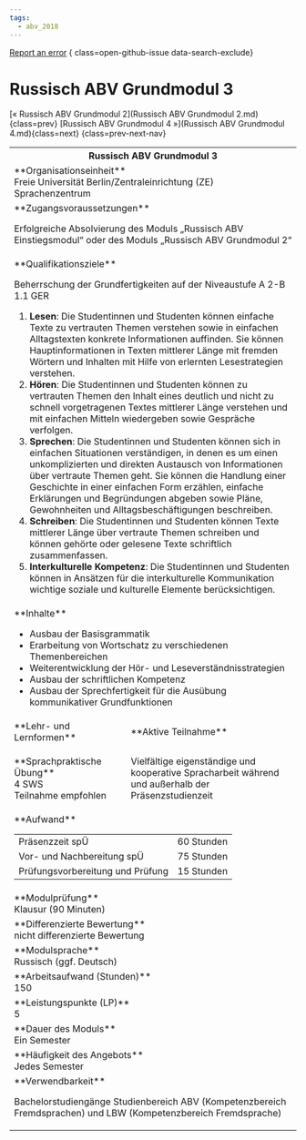 ```yaml
---
tags:
  - abv_2018
---
```

[Report an error](https://github.com/SGSSGene/FUB-SUP/issues/new?title=Error%20in%20%22Russisch%20ABV%20Grundmodul%203%22&body=There%20seems%20to%20be%20an%20error%20in%20module%20%22Russisch%20ABV%20Grundmodul%203%22%2E%0A%0A%3CDescribe%20here%20a%20slightly%20more%20detailed%20description%20of%20what%20is%20wrong%3E&labels=bug)
{ class=open-github-issue data-search-exclude}

# Russisch ABV Grundmodul 3

[« Russisch ABV Grundmodul 2](Russisch ABV Grundmodul 2.md){class=prev}
[Russisch ABV Grundmodul 4 »](Russisch ABV Grundmodul 4.md){class=next}
{class=prev-next-nav}

<table markdown id="moduledesc">
<tr markdown class="moduledesc_head"><th colspan="2">Russisch ABV Grundmodul 3 </th></tr>
<tr markdown><td colspan="2">**Organisationseinheit**   <br>Freie Universität Berlin/Zentraleinrichtung (ZE) Sprachenzentrum</td></tr>


<tr markdown><td colspan="2">**Zugangsvoraussetzungen** <br>

Erfolgreiche Absolvierung des Moduls „Russisch ABV Einstiegsmodul“ oder des
Moduls „Russisch ABV Grundmodul 2“


</td></tr>
<tr markdown><td colspan="2">**Qualifikationsziele**    <br>

Beherrschung der Grundfertigkeiten auf der Niveaustufe A 2-B 1.1 GER

1. __Lesen__: Die Studentinnen und Studenten können einfache Texte zu
   vertrauten Themen verstehen sowie in einfachen Alltagstexten konkrete
   Informationen auffinden. Sie können Hauptinformationen in Texten
   mittlerer Länge mit fremden Wörtern und Inhalten mit Hilfe von erlernten
   Lesestrategien verstehen.
2. __Hören__: Die Studentinnen und Studenten können zu vertrauten Themen den
   Inhalt eines deutlich und nicht zu schnell vorgetragenen Textes mittlerer
   Länge verstehen und mit einfachen Mitteln wiedergeben sowie Gespräche
   verfolgen.
3. __Sprechen__: Die Studentinnen und Studenten können sich in einfachen
   Situationen verständigen, in denen es um einen unkomplizierten und
   direkten Austausch von Informationen über vertraute Themen geht. Sie
   können die Handlung einer Geschichte in einer einfachen Form erzählen,
   einfache Erklärungen und Begründungen abgeben sowie Pläne, Gewohnheiten
   und Alltagsbeschäftigungen beschreiben.
4. __Schreiben__: Die Studentinnen und Studenten können Texte mittlerer
   Länge über vertraute Themen schreiben und können gehörte oder gelesene
   Texte schriftlich zusammenfassen.
5. __Interkulturelle Kompetenz__: Die Studentinnen und Studenten können in
   Ansätzen für die interkulturelle Kommunikation wichtige soziale und
   kulturelle Elemente berücksichtigen.


</td></tr>
<tr markdown><td colspan="2">**Inhalte**                <br>


- Ausbau der Basisgrammatik
- Erarbeitung von Wortschatz zu verschiedenen Themenbereichen
- Weiterentwicklung der Hör- und Leseverständnisstrategien
- Ausbau der schriftlichen Kompetenz
- Ausbau der Sprechfertigkeit für die Ausübung kommunikativer
  Grundfunktionen


</td></tr>

<tr markdown><td>**Lehr- und Lernformen**</td><td>**Aktive Teilnahme**</td></tr>
<tr markdown><td> **Sprachpraktische Übung** <br>4 SWS <br> Teilnahme empfohlen</td><td>

Vielfältige eigenständige und kooperative Spracharbeit während und außerhalb der Präsenzstudienzeit
</td></tr>
<tr markdown><td colspan="2">**Aufwand**                <br>
<table class="aufwand_table">
<tr><td>Präsenzzeit spÜ</td><td>60 Stunden</td></tr>
<tr><td>Vor- und Nachbereitung spÜ</td><td>75 Stunden</td></tr>
<tr><td>Prüfungsvorbereitung und Prüfung</td><td>15 Stunden</td></tr>
</table>

</td></tr>
<tr markdown><td colspan="2">**Modulprüfung**             <br>Klausur (90 Minuten)


</td></tr>
<tr markdown><td colspan="2">**Differenzierte Bewertung** <br>nicht differenzierte Bewertung

</td></tr>
<tr markdown><td colspan="2">**Modulsprache**             <br>Russisch (ggf. Deutsch)</td></tr>
<tr markdown><td colspan="2">**Arbeitsaufwand (Stunden)** <br>150</td></tr>
<tr markdown><td colspan="2">**Leistungspunkte (LP)**     <br>5</td></tr>
<tr markdown><td colspan="2">**Dauer des Moduls**         <br>Ein Semester</td></tr>
<tr markdown><td colspan="2">**Häufigkeit des Angebots**  <br>Jedes Semester</td></tr>
<tr markdown><td colspan="2">**Verwendbarkeit**           <br>

Bachelorstudiengänge Studienbereich ABV (Kompetenzbereich Fremdsprachen) und
LBW (Kompetenzbereich Fremdsprache)


</td></tr>

</table>
